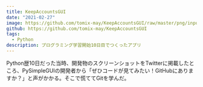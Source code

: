 ```yaml
---
title: KeepAccountsGUI
date: "2021-02-27"
image: https://github.com/tomix-may/KeepAccountsGUI/raw/master/png/input_form.png
github: https://github.com/tomix-may/KeepAccountsGUI
tags:
  - Python
description: プログラミング学習開始10日目でつくったアプリ
---
```


Python歴10日だった当時、開発物のスクリーンショットをTwitterに掲載したところ、PySimpleGUIの開発者から「ぜひコードが見てみたい！GitHubにありますか？」と声がかかる。そこで慌ててGitを学んだ。